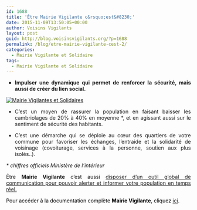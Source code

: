 ```yaml
---
id: 1688
title: 'Être Mairie Vigilante c&rsquo;est&#8230;'
date: 2015-11-09T13:50:05+00:00
author: Voisins Vigilants
layout: post
guid: http://blog.voisinsvigilants.org/?p=1688
permalink: /blog/etre-mairie-vigilante-cest-2/
categories:
  - Mairie Vigilante et Solidaire
tags:
  - Mairie Vigilante et Solidaire
---
```

<ul style="list-style-type: square;">
  <li style="text-align: justify;">
    <strong style="text-align: justify;">Impulser une dynamique qui permet de renforcer la sécurité, mais aussi de créer du lien social.</strong>
  </li>
</ul>

[<img class="aligncenter size-full wp-image-3292" src="./../../images/2015/11/12.jpg" alt="Mairie Vigilantes et Solidaires" />](./../../images/2015/11/12.jpg)

<ul style="list-style-type: disc;">
  <li style="text-align: justify;">
    C’est un moyen de rassurer la population en faisant baisser les cambriolages de 20% à 40% en moyenne *, et en agissant aussi sur le sentiment de sécurité des habitants.
  </li>
</ul>

<ul style="list-style-type: disc; text-align: justify;">
  <li>
    <span style="text-align: justify;">C’est une démarche qui se déploie au cœur des quartiers de votre commune pour favoriser les échanges, l’entraide et la solidarité de voisinage (covoiturage, services à la personne, soutien aux plus isolés..).</span>
  </li>
</ul>

<p style="text-align: justify;">
  <em>* chiffres officiels Ministère de l’intérieur</em>
</p>

<p style="text-align: justify;">
  Être <strong>Mairie Vigilante</strong> c&rsquo;est aussi <a href="http://blog.voisinsvigilants.org/blog/etre-mairie-vigilante-cest/">disposer d’un outil global de communication pour pouvoir alerter et informer votre population en temps réel.</a>
</p>

<p style="text-align: justify;">
  <span style="color: #000000;">Pour accéder à la documentation complète </span><strong style="color: #000000;">Mairie Vigilante</strong><span style="color: #000000;">, cliquez </span><a href="http://www.voisinsvigilants.org/contacts/addmairie">ici</a><span style="color: #000000;">.</span>
</p>

